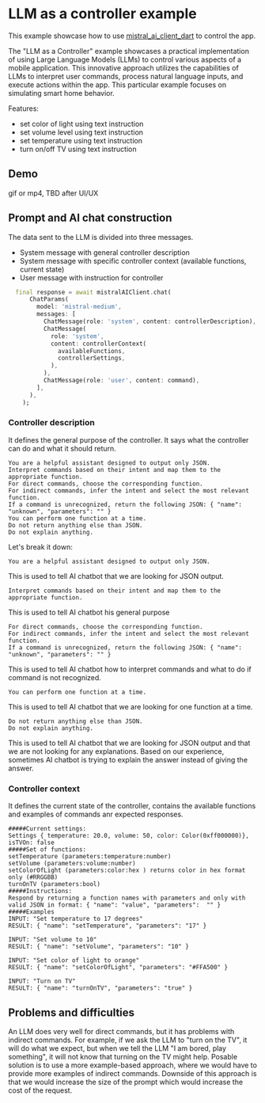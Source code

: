 # LLM as a controller example

This example showcase how to use [mistral_ai_client_dart](https://pub.dev/packages/mistralai_client_dart) to control the app.

The "LLM as a Controller" example showcases a practical implementation of using Large Language Models (LLMs) to control various aspects of a mobile application. This innovative approach utilizes the capabilities of LLMs to interpret user commands, process natural language inputs, and execute actions within the app. This particular example focuses on simulating smart home behavior.

Features:

- set color of light using text instruction
- set volume level using text instruction
- set temperature using text instruction
- turn on/off TV using text instruction

## Demo

gif or mp4, TBD after UI/UX

## Prompt and AI chat construction

The data sent to the LLM is divided into three messages.

- System message with general controller description
- System message with specific controller context (available functions, current state)
- User message with instruction for controller

```dart
  final response = await mistralAIClient.chat(
      ChatParams(
        model: 'mistral-medium',
        messages: [
          ChatMessage(role: 'system', content: controllerDescription),
          ChatMessage(
            role: 'system',
            content: controllerContext(
              availableFunctions,
              controllerSettings,
            ),
          ),
          ChatMessage(role: 'user', content: command),
        ],
      ),
    );

```

### Controller description

It defines the general purpose of the controller. It says what the controller can do and what it should return.

```text
You are a helpful assistant designed to output only JSON. 
Interpret commands based on their intent and map them to the appropriate function. 
For direct commands, choose the corresponding function. 
For indirect commands, infer the intent and select the most relevant function. 
If a command is unrecognized, return the following JSON: { "name": "unknown", "parameters": "" }  
You can perform one function at a time. 
Do not return anything else than JSON. 
Do not explain anything. 
```

Let's break it down:

```text
You are a helpful assistant designed to output only JSON.
```

This is used to tell AI chatbot that we are looking for JSON output.

```text
Interpret commands based on their intent and map them to the appropriate function.
```

This is used to tell AI chatbot his general purpose

```text
For direct commands, choose the corresponding function.
For indirect commands, infer the intent and select the most relevant function.
If a command is unrecognized, return the following JSON: { "name": "unknown", "parameters": "" }  
```

This is used to tell AI chatbot how to interpret commands and what to do if command is not recognized.

```text
You can perform one function at a time.
```

This is used to tell AI chatbot that we are looking for one function at a time.

```text
Do not return anything else than JSON.
Do not explain anything.
```

This is used to tell AI chatbot that we are looking for JSON output and that we are not looking for any explanations. Based on our experience, sometimes AI chatbot is trying to explain the answer instead of giving the answer.

### Controller context

It defines the current state of the controller, contains the available functions and examples of commands anr expected responses.

```text
#####Current settings: 
Settings { temperature: 20.0, volume: 50, color: Color(0xff000000)}, isTVOn: false
#####Set of functions:
setTemperature (parameters:temperature:number)
setVolume (parameters:volume:number)
setColorOfLight (parameters:color:hex ) returns color in hex format only (#RRGGBB)
turnOnTV (parameters:bool)
#####Instructions:
Respond by returning a function names with parameters and only with valid JSON in format: { "name": "value", "parameters":  "" }
#####Examples
INPUT: "Set temperature to 17 degrees"
RESULT: { "name": "setTemperature", "parameters": "17" }
    
INPUT: "Set volume to 10"
RESULT: { "name": "setVolume", "parameters": "10" }
    
INPUT: "Set color of light to orange"
RESULT: { "name": "setColorOfLight", "parameters": "#FFA500" }
    
INPUT: "Turn on TV"
RESULT: { "name": "turnOnTV", "parameters": "true" }
```

## Problems and difficulties  

An LLM does very well for direct commands, but it has problems with indirect commands. For example, if we ask the LLM to "turn on the TV", it will do what we expect, but when we tell the LLM "I am bored, play something", it will not know that turning on the TV might help. Posable solution is to use a more example-based approach, where we would have to provide more examples of indirect commands. Downside of this approach is that we would increase the size of the prompt which would increase the cost of the request.
